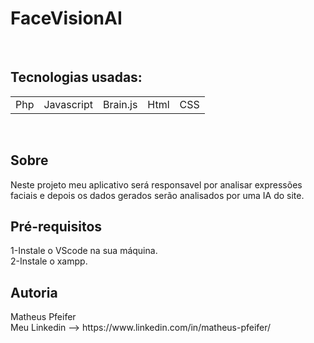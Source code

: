 <h1>FaceVisionAI</h1>
<br>
<h2>Tecnologias usadas:</h2>
<table>
<td>Php</td>
<td>Javascript</td>
<td>Brain.js</td>
<td>Html</td>
<td>CSS</td>
</table>
<br>
<h2>Sobre</h2>
Neste projeto meu aplicativo será responsavel por analisar expressões faciais e depois os dados gerados serão analisados por uma IA do site.
<br>
<h2>Pré-requisitos</h2>
1-Instale o VScode na sua máquina.<br/>
2-Instale o xampp.<br/>
<h2>Autoria</h2>
Matheus Pfeifer<br>
Meu Linkedin --> https://www.linkedin.com/in/matheus-pfeifer/
